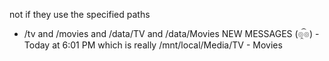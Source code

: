 not if they use the specified paths
- /tv and /movies and /data/TV and /data/Movies
NEW MESSAGES
(๏̯͡๏) - Today at 6:01 PM
which is really /mnt/local/Media/TV - Movies